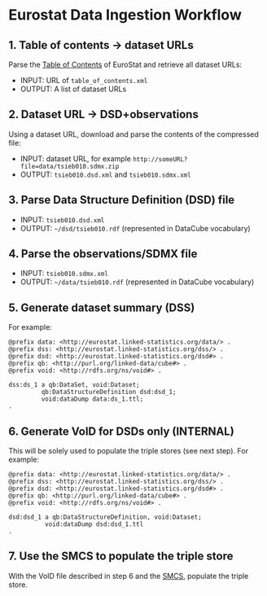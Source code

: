 # Eurostat Data Ingestion Workflow

## 1. Table of contents -> dataset URLs

Parse the [Table of Contents](http://epp.eurostat.ec.europa.eu/NavTree_prod/everybody/BulkDownloadListing?sort=1&amp;file=table_of_contents.xml "Bulk Download") of EuroStat and retrieve all dataset URLs:

* INPUT: URL of `table_of_contents.xml`
* OUTPUT:  A list of dataset URLs

## 2. Dataset URL -> DSD+observations

Using a dataset URL, download and parse the contents of the compressed file:

* INPUT:  dataset URL, for example `http://someURL?file=data/tsieb010.sdmx.zip`
* OUTPUT:  `tsieb010.dsd.xml` and `tsieb010.sdmx.xml`

## 3. Parse Data Structure Definition (DSD) file

* INPUT:  `tsieb010.dsd.xml`
* OUTPUT:  `~/dsd/tsieb010.rdf` (represented in DataCube vocabulary)

## 4. Parse the observations/SDMX file

* INPUT:  `tsieb010.sdmx.xml`
* OUTPUT:  `~/data/tsieb010.rdf` (represented in DataCube vocabulary)

## 5. Generate dataset summary (DSS)

For example:

	@prefix data: <http://eurostat.linked-statistics.org/data/> .
	@prefix dss: <http://eurostat.linked-statistics.org/dss/> .
	@prefix dsd: <http://eurostat.linked-statistics.org/dsd#> .
	@prefix qb: <http://purl.org/linked-data/cube#> .
	@prefix void: <http://rdfs.org/ns/void#> .

	dss:ds_1 a qb:DataSet, void:Dataset;
	         qb:DataStructureDefinition dsd:dsd_1;
	         void:dataDump data:ds_1.ttl;
	.

## 6. Generate VoID for DSDs only (INTERNAL)

This will be solely used to populate the triple stores (see next step). For example:

	@prefix data: <http://eurostat.linked-statistics.org/data/> .
	@prefix dss: <http://eurostat.linked-statistics.org/dss/> .
	@prefix dsd: <http://eurostat.linked-statistics.org/dsd#> .
	@prefix qb: <http://purl.org/linked-data/cube#> .
	@prefix void: <http://rdfs.org/ns/void#> .

	dsd:dsd_1 a qb:DataStructureDefinition, void:Dataset;
	          void:dataDump dsd:dsd_1.ttl
	.

## 7. Use the SMCS to populate the triple store

With the VoID file described in step 6 and the [SMCS](https://github.com/data-gov-ie/data-ingestion-pipeline), populate the triple store.
